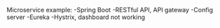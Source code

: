 Microservice example:
  -Spring Boot
  -RESTful API, API gateway
  -Config server
  -Eureka
  -Hystrix, dashboard not working
